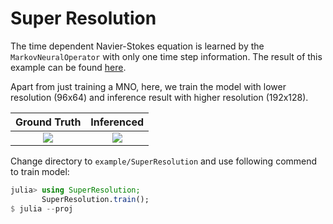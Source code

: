 # Super Resolution

The time dependent Navier-Stokes equation is learned by the `MarkovNeuralOperator` with only one time step information.
The result of this example can be found [here](https://docs.sciml.ai/NeuralOperators/stable/assets/notebook/super_resolution_mno.jl.html).

Apart from just training a MNO, here, we train the model with lower resolution (96x64) and inference result with higher resolution (192x128).

| **Ground Truth**     | **Inferenced**              |
|:--------------------:|:---------------------------:|
| ![](gallery/ans.gif) | ![](gallery/inferenced.gif) |

Change directory to `example/SuperResolution` and use following commend to train model:

```julia
julia> using SuperResolution;
       SuperResolution.train();
$ julia --proj
```
